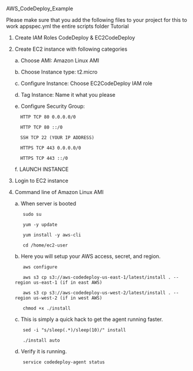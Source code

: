 AWS_CodeDeploy_Example

Please make sure that you add the following files to your project for this to work 
     appspec.yml 
     the entire scripts folder 
Tutorial 

1. Create IAM Roles 
CodeDeploy & EC2CodeDeploy 
2. Create EC2 instance with following categories 

     a. Choose AMI: Amazon Linux AMI 

     b. Choose Instance type: t2.micro 

     c. Configure Instance: Choose EC2CodeDeploy IAM role 

     d. Tag Instance: Name it what you please 

     e. Configure Security Group: 

         HTTP TCP 80 0.0.0.0/0 

         HTTP TCP 80 ::/0 

         SSH TCP 22 (YOUR IP ADDRESS) 

         HTTPS TCP 443 0.0.0.0/0 

         HTTPS TCP 443 ::/0 

     f. LAUNCH INSTANCE 

3. Login to EC2 instance 

4. Command line of Amazon Linux AMI 

     a. When server is booted 

          sudo su 

          yum -y update 

          yum install -y aws-cli 

          cd /home/ec2-user 

     b. Here you will setup your AWS access, secret, and region. 

          aws configure 

          aws s3 cp s3://aws-codedeploy-us-east-1/latest/install . --region us-east-1 (if in east AWS) 

          aws s3 cp s3://aws-codedeploy-us-west-2/latest/install . --region us-west-2 (if in west AWS) 

          chmod +x ./install 

     c. This is simply a quick hack to get the agent running faster. 

          sed -i "s/sleep(.*)/sleep(10)/" install 

          ./install auto 

     d. Verify it is running. 

          service codedeploy-agent status
